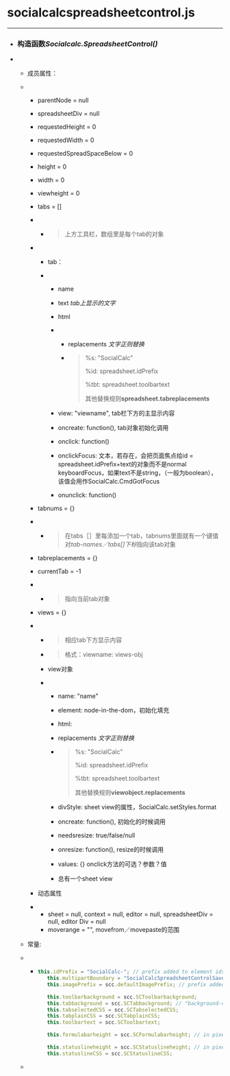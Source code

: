 # socialcalcspreadsheetcontrol.js

---

- ### 构造函数***Socialcalc.SpreadsheetControl()***

- - 成员属性：

  - - parentNode = null

    - spreadsheetDiv = null

    - requestedHeight = 0

    - requestedWidth = 0

    - requestedSpreadSpaceBelow = 0

    - height = 0

    - width = 0

    - viewheight = 0

    - tabs = [] 

    - - > 上方工具栏，数组里是每个tab的对象

    - - tab：

      - - name

        - text *tab上显示的文字*

        - html

        - - replacements *文字正则替换*

          - > %s: "SocialCalc"
            >
            > %id: spreadsheet.idPrefix
            >
            > %tbt: spreadsheet.toolbartext
            >
            > 其他替换规则**spreadsheet.tabreplacements**

        - view: "viewname", tab栏下方的主显示内容

        - oncreate: function(), tab对象初始化调用

        - onclick: function()

        - onclickFocus: 文本，若存在，会把页面焦点给id = spreadsheet.idPrefix+text的对象而不是normal keyboardFocus，如果text不是string，（一般为boolean），该值会用作SocialCalc.CmdGotFocus

        - onunclick: function()

    - tabnums = {}

    - - > 在tabs［］里每添加一个tab，tabnums里面就有一个键值对*tab-names／tabs[]下标*指向该tab对象

    - tabreplacements = {}

    - currentTab = -1

    - - > 指向当前tab对象

    - views = {}

    - - > 相应tab下方显示内容

      - > 格式：viewname: views-obj

      - view对象

      - - name: "name"

        - element: node-in-the-dom，初始化填充

        - html:

        - replacements *文字正则替换*

        - > %s: "SocialCalc"
          >
          > %id: spreadsheet.idPrefix
          >
          > %tbt: spreadsheet.toolbartext
          >
          > 其他替换规则**viewobject.replacements**

        - divStyle: sheet view的属性，SocialCalc.setStyles.format

        - oncreate: function(), 初始化的时候调用

        - needsresize: true/false/null

        - onresize: function(), resize的时候调用

        - values: {} onclick方法的可选？参数？值

        - 总有一个sheet view

    - 动态属性

    - - sheet = null, context = null, editor = null, spreadsheetDiv = null, editor Div = null
      - moverange = "", movefrom／movepaste的范围

  - 常量:

  - - ```javascript
      this.idPrefix = "SocialCalc-"; // prefix added to element ids used here, should end in "-"
         this.multipartBoundary = "SocialCalcSpreadsheetControlSave"; // boundary used by SpreadsheetControlCreateSpreadsheetSave
         this.imagePrefix = scc.defaultImagePrefix; // prefix added to img src

         this.toolbarbackground = scc.SCToolbarbackground;
         this.tabbackground = scc.SCTabbackground; // "background-color:#CCC;";
         this.tabselectedCSS = scc.SCTabselectedCSS;
         this.tabplainCSS = scc.SCTabplainCSS;
         this.toolbartext = scc.SCToolbartext;

         this.formulabarheight = scc.SCFormulabarheight; // in pixels, will contain a text input box

         this.statuslineheight = scc.SCStatuslineheight; // in pixels
         this.statuslineCSS = scc.SCStatuslineCSS;
      ```

  - ​